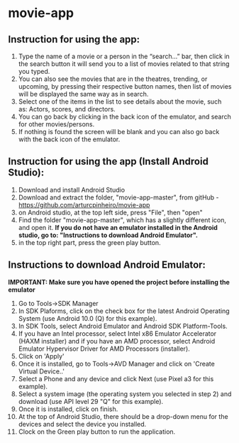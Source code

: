 # movie-app
## Instruction for using the app:
1. Type the name of a movie or a person in the “search…” bar, then click in the search button it will send you to a list of movies related to that string you typed.
2. You can also see the movies that are in the theatres, trending, or upcoming, by pressing their respective button names, then list of movies will be displayed the same way as in search.
3. Select one of the items in the list to see details about the movie, such as: Actors, scores, and directors.
3. You can go back by clicking in the back icon of the emulator, and search for other movies/persons.
4. If nothing is found the screen will be blank and you can also go back with the back icon of the emulator.

## Instruction for using the app (Install Android Studio):
1. Download and install Android Studio
2. Download and extract the folder, "movie-app-master", from gitHub - https://github.com/arturcpinheiro/movie-app
3. on Android studio, at the top left side, press "File", then "open"
4. Find the folder "movie-app-master", which has a slightly different icon, and open it. 
**If you do not have an emulator installed in the Android studio, go to: "Instructions to download Android Emulator".**
5. in the top right part, press the green play button.


## Instructions to download Android Emulator:
**IMPORTANT: Make sure you have opened the project before installing the
emulator**
1. Go to Tools->SDK Manager
2. In SDK Plaforms, click on the check box for the latest Android Operating System (use Android 10.0 (Q) for this example).
3. In SDK Tools, select Android Emulator and Android SDK Platform-Tools.
4. If you have an Intel processor, select Intel x86 Emulator Accelerator (HAXM installer)
   and if you have an AMD processor, select Android Emulator Hypervisor Driver for AMD
   Processors (installer).
5. Click on 'Apply'
6. Once it is installed, go to Tools->AVD Manager and click on 'Create Virtual Device..'
7. Select a Phone and any device and click Next (use Pixel a3 for this example).
8. Select a system image (the operating system you selected in step 2) and download (use API level 29 "Q" for this example).
9. Once it is installed, click on finish.
10. At the top of Android Studio, there should be a drop-down menu for the devices and select the device you installed.
11. Clock on the Green play button to run the application.

